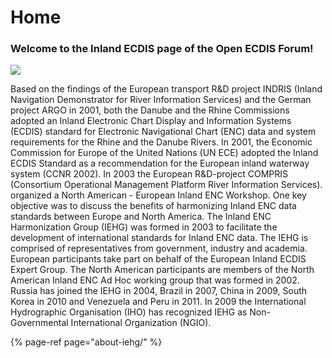 # Home

### Welcome to the Inland ECDIS page of the Open ECDIS Forum!

![](http://ienc.openecdis.org/images/iehg.gif)

Based on the findings of the European transport R&D project INDRIS \(Inland Navigation Demonstrator for River Information Services\) and the German project ARGO in 2001, both the Danube and the Rhine Commissions adopted an Inland Electronic Chart Display and Information Systems \(ECDIS\) standard for Electronic Navigational Chart \(ENC\) data and system requirements for the Rhine and the Danube Rivers. In 2001, the Economic Commission for Europe of the United Nations \(UN ECE\) adopted the Inland ECDIS Standard as a recommendation for the European inland waterway system \(CCNR 2002\). In 2003 the European R&D-project COMPRIS \(Consortium Operational Management Platform River Information Services\). organized a North American - European Inland ENC Workshop. One key objective was to discuss the benefits of harmonizing Inland ENC data standards between Europe and North America. The Inland ENC Harmonization Group \(IEHG\) was formed in 2003 to facilitate the development of international standards for Inland ENC data. The IEHG is comprised of representatives from government, industry and academia. European participants take part on behalf of the European Inland ECDIS Expert Group. The North American participants are members of the North American Inland ENC Ad Hoc working group that was formed in 2002. Russia has joined the IEHG in 2004, Brazil in 2007, China in 2009, South Korea in 2010 and Venezuela and Peru in 2011. In 2009 the International Hydrographic Organisation \(IHO\) has recognized IEHG as Non-Governmental International Organization \(NGIO\).

{% page-ref page="about-iehg/" %}

